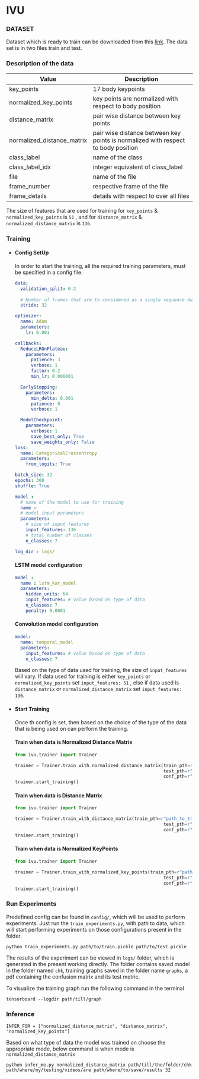 # IVU

### DATASET
Dataset which is ready to train can be downloaded from this [link](https://drive.google.com/drive/folders/1U9_Aw5AxK3iqqWGW__O0Ezx9CeaaE3rf?usp=sharing). The data set is in two files
train and test. 

### Description of the data

| Value                      | Description                                                                       |
|----------------------------|-----------------------------------------------------------------------------------|
| key_points                 | 17 body keypoints                                                                 |
| normalized_key_points      | key points are normalized with respect to body position                           |
| distance_matrix            | pair wise distance between key points                                             |
| normalized_distance_matrix | pair wise distance between key points is normalized with respect to body position |
| class_label                | name of the class                                                                 |
| class_label_idx            | integer equivalent of class_label                                                 |
| file                       | name of the file                                                                  |
| frame_number               | respective frame of the file                                                      |
| frame_details              | details with respect to over all files                                            |

The size of features that are used for training for ```key_points``` & `normalized_key_points` is `51` , 
and for `distance_matrix` & `normalized_distance_matrix` is `136`.

### Training

- #### Config SetUp
  In order to start the training, all the required training parameters, must be 
      specified in a config file. 
    
    ```yaml
    data:
      validation_split: 0.2
      
      # Number of frames that are to considered as a single sequence during training 
      stride: 32
    
    optimizer:
      name: Adam
      parameters:
        lr: 0.001
    
    callbacks:
      ReduceLROnPlateau:
        parameters:
          patience: 3
          verbose: 1
          factor: 0.2
          min_lr: 0.000001
    
      EarlyStopping:
        parameters:
          min_delta: 0.001
          patience: 8
          verbose: 1
    
      ModelCheckpoint:
        parameters:
          verbose: 1
          save_best_only: True
          save_weights_only: False
    loss:
      name: CategoricalCrossentropy
      parameters:
        from_logits: True
    
    batch_size: 32
    epochs: 300
    shuffle: True
    
    model :
      # name of the model to use for training
      name : 
      # model input parameters
      parameters:
        # size of input features
        input_features: 136 
        # total number of classes
        n_classes: 7
    
    log_dir : logs/
    ```
    #### LSTM model configuration
 
    ```yaml
    model :
      name : lstm_kar_model
      parameters:
        hidden_units: 64
        input_features: # value based on type of data
        n_classes: 7
        penalty: 0.0001
    ```
    #### Convolution model configuration
    ```yaml
    model:
      name: temporal_model
      parameters:
        input_features: # value based on type of data
        n_classes: 7
    ```
  
    Based on the type of data used for training, the size of `input_features` will vary. 
If data used for training is either ```key_points``` or `normalized_key_points` set `input_features: 51` , 
else if data used is `distance_matrix` or `normalized_distance_matrix` set `input_features: 136`.

- #### Start Training
    Once th config is set, then based on the choice of the type of the data that is being
used on can perform the training.
    
    #### Train when data is Normalized Distance Matrix
    
    ```python
    from ivu.trainer import Trainer
    
    trainer = Trainer.train_with_normalized_distance_matrix(train_pth=r"path_to_train_pickle",
                                                            test_pth=r"path_to_test_pickle",
                                                            conf_pth=r"path_to_config")
    trainer.start_training()
    ```

    #### Train when data is Distance Matrix
    
    ```python
    from ivu.trainer import Trainer
    
    trainer = Trainer.train_with_distance_matrix(train_pth=r"path_to_train_pickle",
                                                            test_pth=r"path_to_test_pickle",
                                                            conf_pth=r"path_to_config")
    trainer.start_training()
    ```
  
    #### Train when data is Normalized KeyPoints
    
    ```python
    from ivu.trainer import Trainer
    
    trainer = Trainer.train_with_normalized_key_points(train_pth=r"path_to_train_pickle",
                                                            test_pth=r"path_to_test_pickle",
                                                            conf_pth=r"path_to_config")
    trainer.start_training()
    ```

### Run Experiments
Predefined config can be found in `config/`, which will be used to perform experiments.
Just run the ```train_experiments.py```, with path to data, which will start performing experiments on those configurations present in the folder.

```shell
python train_experiments.py path/to/train.pickle path/to/test.pickle
```
The results of the experiment can be viewed in `logs/` folder, which is generated in the present working directly. 
The folder contains saved model in the folder named `chk`, training graphs saved in the folder name `graphs`, a pdf containing the confusion matrix and its test metric.

To visualize the training graph run the following command in the terminal
```shell
tensorboard --logdir path/till/graph
```


### Inference

```shell
INFER_FOR = ["normalized_distance_matrix", "distance_matrix", "normalized_key_points"]
```

Based on what type of data the model was trained on choose the appropriate mode, 
below command is when mode is `normalized_distance_matrix`
```shell
python infer_me.py normalized_distance_matrix path/till/the/folder/chk path/where/my/testing/videos/are path/where/to/save/results 32
```

